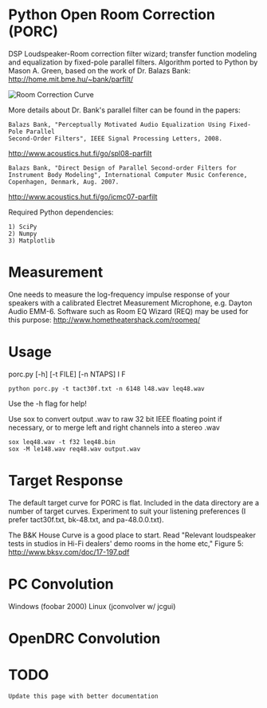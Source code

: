 Python Open Room Correction (PORC)
==================================

DSP Loudspeaker-Room correction filter wizard; transfer function modeling and equalization 
by fixed-pole parallel filters. Algorithm ported to Python by Mason A. Green, based on the work 
of Dr. Balazs Bank: http://home.mit.bme.hu/~bank/parfilt/

![Room Correction Curve](https://github.com/zzzzrrr/porc/blob/master/data/eqplot.png) 

More details about Dr. Bank's parallel filter can be found in the papers:

	Balazs Bank, "Perceptually Motivated Audio Equalization Using Fixed-Pole Parallel
	Second-Order Filters", IEEE Signal Processing Letters, 2008.

http://www.acoustics.hut.fi/go/spl08-parfilt

	Balazs Bank, "Direct Design of Parallel Second-order Filters for
	Instrument Body Modeling", International Computer Music Conference,
	Copenhagen, Denmark, Aug. 2007.

http://www.acoustics.hut.fi/go/icmc07-parfilt
	
Required Python dependencies:

	1) SciPy
	2) Numpy
	3) Matplotlib

Measurement
===========

One needs to measure the log-frequency impulse response of your speakers with a 
calibrated Electret Measurement Microphone, e.g. Dayton Audio EMM-6. Software 
such as Room EQ Wizard (REQ) may be used for this purpose:
http://www.hometheatershack.com/roomeq/

Usage
=====

porc.py [-h] [-t FILE] [-n NTAPS] I F

	python porc.py -t tact30f.txt -n 6148 l48.wav leq48.wav

Use the -h flag for help!

Use sox to convert output .wav to raw 32 bit IEEE floating point if necessary,
or to merge left and right channels into a stereo .wav 

	sox leq48.wav -t f32 leq48.bin
    sox -M le148.wav req48.wav output.wav

Target Response
===============

The default target curve for PORC is flat. Included in the data directory are a number 
of target curves. Experiment to suit your listening preferences (I prefer tact30f.txt, bk-48.txt, 
and pa-48.0.0.txt).

The B&K House Curve is a good place to start. Read "Relevant loudspeaker tests 
in studios in Hi-Fi dealers' demo rooms in the home etc," Figure 5:
http://www.bksv.com/doc/17-197.pdf

PC Convolution
==============

Windows (foobar 2000)
Linux (jconvolver w/ jcgui)

OpenDRC Convolution
===================

TODO
====

	Update this page with better documentation
	
